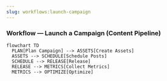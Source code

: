 ```yaml
---
slug: workflows:launch-campaign
---
```


### Workflow — Launch a Campaign (Content Pipeline)

```mermaid
flowchart TD
  PLAN[Plan Campaign] --> ASSETS[Create Assets]
  ASSETS --> SCHEDULE[Schedule Posts]
  SCHEDULE --> RELEASE[Release]
  RELEASE --> METRICS[Collect Metrics]
  METRICS --> OPTIMIZE[Optimize]
```
